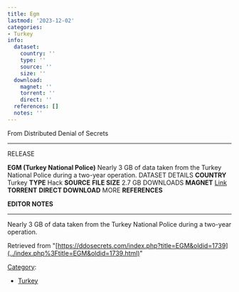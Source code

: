 ```yaml
---
title: Egm
lastmod: '2023-12-02'
categories:
- Turkey
info:
  dataset:
    country: ''
    type: ''
    source: ''
    size: ''
  download:
    magnet: ''
    torrent: ''
    direct: ''
  references: []
  notes: ''
---
```




From Distributed Denial of Secrets

---
RELEASE

**EGM (Turkey National Police)**
Nearly 3 GB of data taken from the Turkey National Police during a two-year operation.
DATASET DETAILS
**COUNTRY** Turkey
**TYPE** Hack
**SOURCE**
**FILE SIZE** 2.7 GB
DOWNLOADS
**MAGNET** [Link](magnet:?xt=urn:btih:c8a57e0a5e33b1264fe72ae5a33798628ab44682&tr=udp://tracker.leechers-paradise.org:6969&tr=udp://zer0day.ch:1337&tr=udp://open.demonii.com:1337&tr=udp://tracker.coppersurfer.tk:6969&tr=udp://exodus.desync.com:6969)
**TORRENT**
**DIRECT DOWNLOAD**
MORE
**REFERENCES**

**EDITOR NOTES**

---

Nearly 3 GB of data taken from the Turkey National Police during a
two-year operation.

Retrieved from
"[https://ddosecrets.com/index.php?title=EGM&oldid=1739](../index.php%3Ftitle=EGM&oldid=1739.html)"

[Category](./Special:Categories.html "Special:Categories"):

- [Turkey](./Category:Turkey.html "Category:Turkey")
